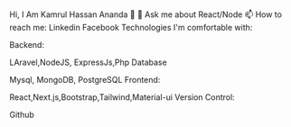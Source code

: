 Hi, I Am Kamrul Hassan Ananda 👋
💬 Ask me about React/Node
📫 How to reach me: Linkedin Facebook
Technologies I'm comfortable with:

Backend:

LAravel,NodeJS, ExpressJs,Php
Database

Mysql, MongoDB, PostgreSQL
Frontend:

React,Next.js,Bootstrap,Tailwind,Material-ui
Version Control:

Github
